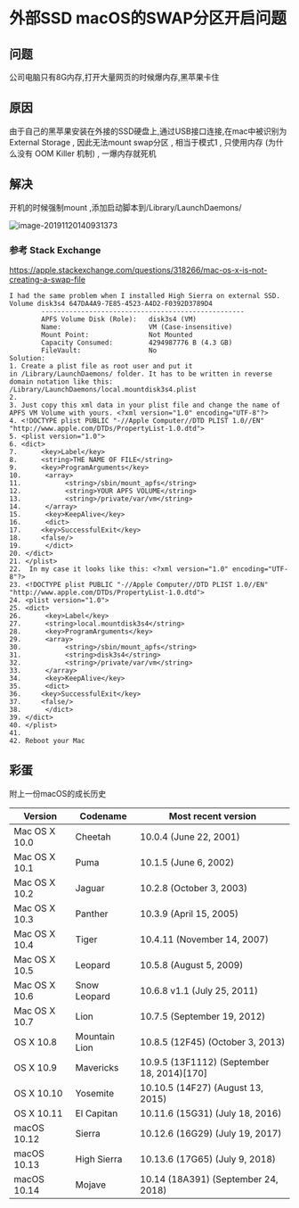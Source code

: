 # 外部SSD macOS的SWAP分区开启问题

## 问题
公司电脑只有8G内存,打开大量网页的时候爆内存,黑苹果卡住

## 原因
由于自己的黑苹果安装在外接的SSD硬盘上,通过USB接口连接,在mac中被识别为External Storage , 因此无法mount swap分区 , 相当于模式1 , 只使用内存 (为什么没有 OOM Killer 机制) , 一爆内存就死机

## 解决
开机的时候强制mount ,添加启动脚本到/Library/LaunchDaemons/

![image-20191120140931373](/img/osx86_swap_sloved.jpg)

### 参考 Stack Exchange
https://apple.stackexchange.com/questions/318266/mac-os-x-is-not-creating-a-swap-file

```
I had the same problem when I installed High Sierra on external SSD.
Volume disk3s4 647DA4A9-7E85-4523-A4D2-F0392D3789D4
        ---------------------------------------------------
        APFS Volume Disk (Role):   disk3s4 (VM)
        Name:                      VM (Case-insensitive)
        Mount Point:               Not Mounted
        Capacity Consumed:         4294987776 B (4.3 GB)
        FileVault:                 No
Solution:
1. Create a plist file as root user and put it in /Library/LaunchDaemons/ folder. It has to be written in reverse domain notation like this: /Library/LaunchDaemons/local.mountdisk3s4.plist
2.  
3. Just copy this xml data in your plist file and change the name of APFS VM Volume with yours. <?xml version="1.0" encoding="UTF-8"?>
4. <!DOCTYPE plist PUBLIC "-//Apple Computer//DTD PLIST 1.0//EN" "http://www.apple.com/DTDs/PropertyList-1.0.dtd">
5. <plist version="1.0">
6. <dict>
7.      <key>Label</key>
8.      <string>THE NAME OF FILE</string>
9.      <key>ProgramArguments</key>
10.      <array>
11.           <string>/sbin/mount_apfs</string>
12.           <string>YOUR APFS VOLUME</string>
13.           <string>/private/var/vm</string>
14.      </array>
15.      <key>KeepAlive</key>
16.      <dict>
17.     <key>SuccessfulExit</key>
18.     <false/>
19.      </dict>    
20. </dict>
21. </plist>
22.  In my case it looks like this: <?xml version="1.0" encoding="UTF-8"?>
23. <!DOCTYPE plist PUBLIC "-//Apple Computer//DTD PLIST 1.0//EN" "http://www.apple.com/DTDs/PropertyList-1.0.dtd">
24. <plist version="1.0">
25. <dict>
26.      <key>Label</key>
27.      <string>local.mountdisk3s4</string>
28.      <key>ProgramArguments</key>
29.      <array>
30.           <string>/sbin/mount_apfs</string>
31.           <string>disk3s4</string>
32.           <string>/private/var/vm</string>
33.      </array>
34.      <key>KeepAlive</key>
35.      <dict>
36.     <key>SuccessfulExit</key>
37.     <false/>
38.      </dict>    
39. </dict>
40. </plist>
41.  
42. Reboot your Mac 
```

## 彩蛋

附上一份macOS的成长历史

|Version |Codename |﻿Most recent version |
|--- |--- |--- |
|Mac OS X 10.0 |Cheetah |﻿10.0.4 (June 22, 2001) |
|Mac OS X 10.1 |Puma |10.1.5 (June 6, 2002) |
|Mac OS X 10.2 |Jaguar |10.2.8 (October 3, 2003) |
|Mac OS X 10.3 |Panther |10.3.9 (April 15, 2005) |
|Mac OS X 10.4 |Tiger |10.4.11 (November 14, 2007) |
|Mac OS X 10.5 |Leopard |10.5.8 (August 5, 2009) |
|Mac OS X 10.6 |Snow Leopard |10.6.8 v1.1 (July 25, 2011) |
|Mac OS X 10.7 |Lion |10.7.5 (September 19, 2012) |
|OS X 10.8 |Mountain Lion |10.8.5 (12F45) (October 3, 2013) |
|OS X 10.9 |Mavericks |10.9.5 (13F1112) (September 18, 2014)[170] |
|OS X 10.10 |Yosemite |10.10.5 (14F27) (August 13, 2015) |
|OS X 10.11 |El Capitan |10.11.6 (15G31) (July 18, 2016) |
|macOS 10.12 |Sierra |10.12.6 (16G29) (July 19, 2017) |
|macOS 10.13 |High Sierra |10.13.6 (17G65) (July 9, 2018) |
|macOS 10.14 |Mojave |10.14 (18A391) (September 24, 2018) |